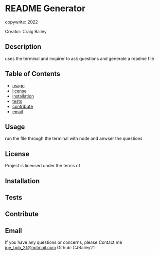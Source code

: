 # README Generator
  
  copywrite: 2022

  Creator: Craig Bailey

  ## Description

  uses the terminal and inquirer to ask questions and generate a readme file

  ## Table of Contents

  - [usage](#usage)
  - [license](#license)
  - [installation](#installation)
  - [tests](#tests)
  - [contribute](#contribute)
  - [email](#email)

  ## Usage

  run the file through the terminal with node and anwser the questions

  ## License

  Project is licensed under the terms of 

  ## Installation

  

  ## Tests

  

  ## Contribute

  

  ## Email

  If you have any questions or concerns, please Contact me joe_bob_21@hotmail.com
  Github: CJBailey21
